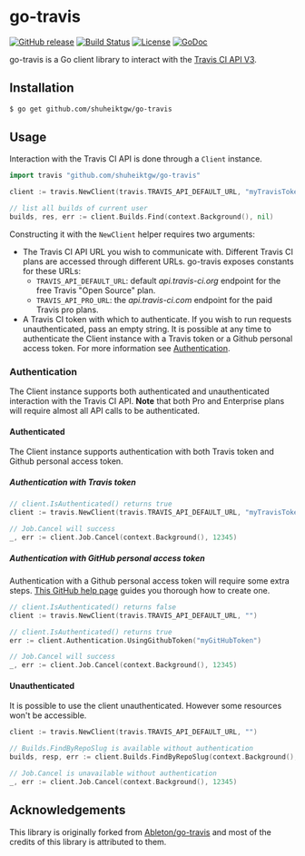 go-travis
====

[![GitHub release](http://img.shields.io/github/release/shuheiktgw/go-travis.svg?style=flat-square)](release)
[![Build Status](https://travis-ci.org/shuheiktgw/go-travis.svg?branch=master)](https://travis-ci.org/shuheiktgw/go-travis)
[![License](https://img.shields.io/badge/License-BSD%203--Clause-blue.svg)](https://opensource.org/licenses/BSD-3-Clause)
[![GoDoc](https://godoc.org/github.com/shuheiktgw/go-travis?status.svg)](https://godoc.org/github.com/shuheiktgw/go-travis)

go-travis is a Go client library to interact with the [Travis CI API V3](https://developer.travis-ci.com/).

## Installation

```bash
$ go get github.com/shuheiktgw/go-travis
```

## Usage

Interaction with the Travis CI API is done through a `Client` instance.

```go
import travis "github.com/shuheiktgw/go-travis"

client := travis.NewClient(travis.TRAVIS_API_DEFAULT_URL, "myTravisToken")

// list all builds of current user
builds, res, err := client.Builds.Find(context.Background(), nil)
```

Constructing it with the ``NewClient`` helper requires two arguments:
* The Travis CI API URL you wish to communicate with. Different Travis CI plans are accessed through different URLs. go-travis exposes constants for these URLs:
  * ``TRAVIS_API_DEFAULT_URL``: default *api.travis-ci.org* endpoint for the free Travis "Open Source" plan.
  * ``TRAVIS_API_PRO_URL``: the *api.travis-ci.com* endpoint for the paid Travis pro plans.
* A Travis CI token with which to authenticate. If you wish to run requests unauthenticated, pass an empty string. It is possible at any time to authenticate the Client instance with a Travis token or a Github personal access token. For more information see [Authentication](#Authentication).

### Authentication

The Client instance supports both authenticated and unauthenticated interaction with the Travis CI API. **Note** that both Pro and Enterprise plans will require almost all API calls to be authenticated.

#### Authenticated

The Client instance supports authentication with both Travis token and Github personal access token.

##### Authentication with Travis token

```go
// client.IsAuthenticated() returns true
client := travis.NewClient(travis.TRAVIS_API_DEFAULT_URL, "myTravisToken")

// Job.Cancel will success
_, err := client.Job.Cancel(context.Background(), 12345)
```

##### Authentication with GitHub personal access token
Authentication with a Github personal access token will require some extra steps. [This GitHub help page](https://help.github.com/articles/creating-a-personal-access-token-for-the-command-line/) guides you thorough how to create one. 

```go
// client.IsAuthenticated() returns false
client := travis.NewClient(travis.TRAVIS_API_DEFAULT_URL, "")

// client.IsAuthenticated() returns true
err := client.Authentication.UsingGithubToken("myGitHubToken")

// Job.Cancel will success
_, err := client.Job.Cancel(context.Background(), 12345)
```

#### Unauthenticated

It is possible to use the client unauthenticated. However some resources won't be accessible.

```go
client := travis.NewClient(travis.TRAVIS_API_DEFAULT_URL, "")

// Builds.FindByRepoSlug is available without authentication
builds, resp, err := client.Builds.FindByRepoSlug(context.Background(), "shuheiktgw/go-travis", nil)

// Job.Cancel is unavailable without authentication
_, err := client.Job.Cancel(context.Background(), 12345)
```


## Acknowledgements

This library is originally forked from [Ableton/go-travis](https://github.com/Ableton/go-travis) and most of the credits of this library is attributed to them.
